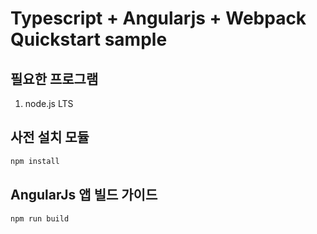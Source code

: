 # Typescript + Angularjs + Webpack Quickstart sample

## 필요한 프로그램

1. node.js LTS

## 사전 설치 모듈

```bash
npm install
```

## AngularJs 앱 빌드 가이드

```bash
npm run build
```
